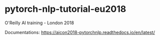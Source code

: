 # pytorch-nlp-tutorial-eu2018
O'Reilly AI training - London 2018

Documentations: https://aicon2018-pytorchnlp.readthedocs.io/en/latest/
